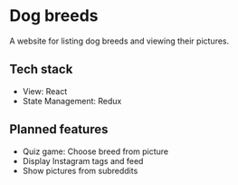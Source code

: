 # Dog breeds

A website for listing dog breeds and viewing their pictures.

## Tech stack

- View: React
- State Management: Redux

## Planned features

- Quiz game: Choose breed from picture
- Display Instagram tags and feed
- Show pictures from subreddits
